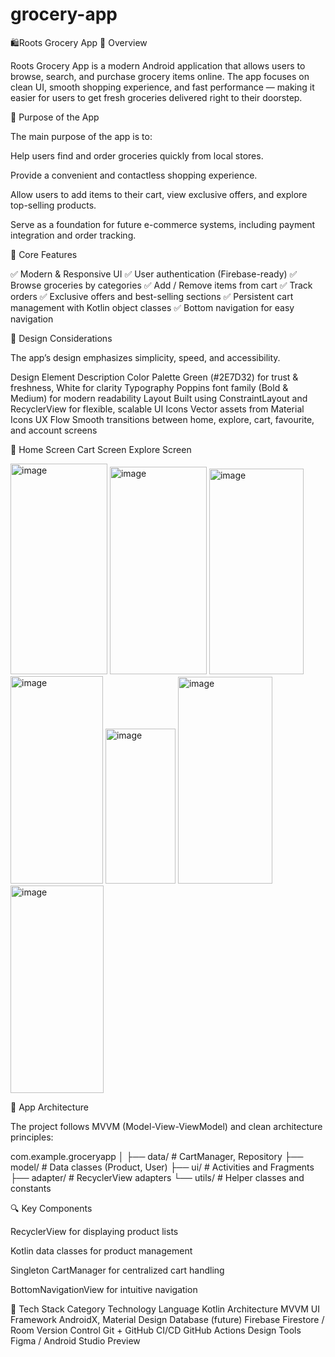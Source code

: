 # grocery-app
🛍️Roots Grocery App
📖 Overview

Roots Grocery App is a modern Android application that allows users to browse, search, and purchase grocery items online.
The app focuses on clean UI, smooth shopping experience, and fast performance — making it easier for users to get fresh groceries delivered right to their doorstep.

🎯 Purpose of the App

The main purpose of the app is to:

Help users find and order groceries quickly from local stores.

Provide a convenient and contactless shopping experience.

Allow users to add items to their cart, view exclusive offers, and explore top-selling products.

Serve as a foundation for future e-commerce systems, including payment integration and order tracking.

🧩 Core Features

✅ Modern & Responsive UI
✅ User authentication (Firebase-ready)
✅ Browse groceries by categories
✅ Add / Remove items from cart
✅ Track orders
✅ Exclusive offers and best-selling sections
✅ Persistent cart management with Kotlin object classes
✅ Bottom navigation for easy navigation

🎨 Design Considerations

The app’s design emphasizes simplicity, speed, and accessibility.

Design Element	Description
Color Palette	Green (#2E7D32) for trust & freshness, White for clarity
Typography	Poppins font family (Bold & Medium) for modern readability
Layout	Built using ConstraintLayout and RecyclerView for flexible, scalable UI
Icons	Vector assets from Material Icons
UX Flow	Smooth transitions between home, explore, cart, favourite, and account screens

📱 Home Screen	Cart Screen	Explore Screen

	
<img width="155" height="337" alt="image" src="https://github.com/user-attachments/assets/bef947c9-be39-43ba-ba9b-083f095085e1" />
<img width="155" height="332" alt="image" src="https://github.com/user-attachments/assets/f4136a1c-aa5e-49c6-a90d-ed91a95a8100" />
<img width="151" height="329" alt="image" src="https://github.com/user-attachments/assets/93f98cbf-a843-40dc-8778-1e6baf2ff9a3" />
<img width="148" height="332" alt="image" src="https://github.com/user-attachments/assets/6aa77124-f8e4-4828-92e2-a23dd873c93f" />
<img width="112" height="248" alt="image" src="https://github.com/user-attachments/assets/ac066445-0fb6-40ac-ba91-c437702e8d71" />
<img width="151" height="331" alt="image" src="https://github.com/user-attachments/assets/b0e9e9e5-f8c0-49b2-a3b7-0d34ebd98382" />
<img width="149" height="332" alt="image" src="https://github.com/user-attachments/assets/1de1ccd5-f57d-4d88-8553-6add956aefd3" />

	
🧠 App Architecture

The project follows MVVM (Model-View-ViewModel) and clean architecture principles:

com.example.groceryapp
│
├── data/               # CartManager, Repository
├── model/              # Data classes (Product, User)
├── ui/                 # Activities and Fragments
├── adapter/            # RecyclerView adapters
└── utils/              # Helper classes and constants

🔍 Key Components

RecyclerView for displaying product lists

Kotlin data classes for product management

Singleton CartManager for centralized cart handling

BottomNavigationView for intuitive navigation

🧰 Tech Stack
Category	Technology
Language	Kotlin
Architecture	MVVM
UI Framework	AndroidX, Material Design
Database (future)	Firebase Firestore / Room
Version Control	Git + GitHub
CI/CD	GitHub Actions
Design Tools	Figma / Android Studio Preview
